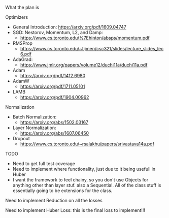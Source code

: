 What the plan is

Optimizers
- General Introduction: https://arxiv.org/pdf/1609.04747
- SGD: Nestorov, Momentum, L2, and Damp: 
    - https://www.cs.toronto.edu/%7Ehinton/absps/momentum.pdf
- RMSProp
    - https://www.cs.toronto.edu/~tijmen/csc321/slides/lecture_slides_lec6.pdf
- AdaGrad:
    - https://www.jmlr.org/papers/volume12/duchi11a/duchi11a.pdf
- Adam
    - https://arxiv.org/pdf/1412.6980
- AdamW
    - https://arxiv.org/pdf/1711.05101
- LAMB
    - https://arxiv.org/pdf/1904.00962


Normalization
- Batch Normalization: 
    - https://arxiv.org/abs/1502.03167
- Layer Normalization:
    - https://arxiv.org/abs/1607.06450
- Dropout
    - https://www.cs.toronto.edu/~rsalakhu/papers/srivastava14a.pdf




TODO
- Need to get full test coverage
- Need to implement where functionality, just due to it being usefull in Huber
- I want the framework to feel chainy, so you don't use Objects for anything other than layer stuf. also a Sequential. All of the class stuff is essentially going to be extensions for the class.



Need to implement Reduction on all the losses

Need to implement Huber Loss: this is the final loss to implement!!!